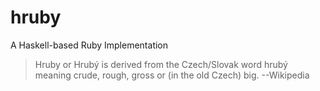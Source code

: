 hruby
=====

A Haskell-based Ruby Implementation

> Hruby or Hrubý is derived from the Czech/Slovak word hrubý meaning crude, rough, gross or (in the old Czech) big.  --Wikipedia
